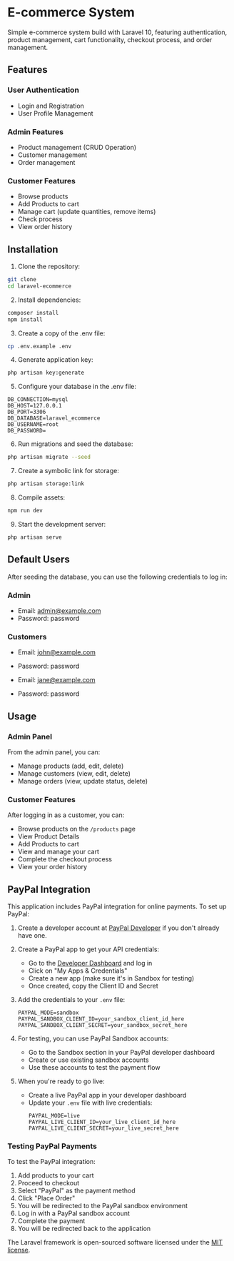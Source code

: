 # E-commerce System
Simple e-commerce system build with Laravel 10, featuring authentication, product management, cart functionality, checkout process, and order management.

## Features

### User Authentication
- Login and  Registration
- User Profile Management

### Admin Features
- Product management (CRUD Operation)
- Customer management
- Order management

### Customer Features
- Browse products
- Add Products to cart
- Manage cart (update quantities, remove items)
- Check process
- View order history

## Installation

1. Clone the repository:
```bash
git clone 
cd laravel-ecommerce
```

2. Install dependencies:
```bash
composer install
npm install
```

3. Create a copy of the .env file:
```bash
cp .env.example .env
```

4. Generate application key:
```bash
php artisan key:generate
```

5. Configure your database in the .env file:
```
DB_CONNECTION=mysql
DB_HOST=127.0.0.1
DB_PORT=3306
DB_DATABASE=laravel_ecommerce
DB_USERNAME=root
DB_PASSWORD=
```

6. Run migrations and seed the database:
```bash
php artisan migrate --seed
```

7. Create a symbolic link for storage:
```bash
php artisan storage:link
```

8. Compile assets:
```bash
npm run dev
```

9. Start the development server:
```bash
php artisan serve
```

## Default Users

After seeding the database, you can use the following credentials to log in:

### Admin
- Email: admin@example.com
- Password: password

### Customers
- Email: john@example.com
- Password: password

- Email: jane@example.com
- Password: password

## Usage

### Admin Panel

From the admin panel, you can:
- Manage products (add, edit, delete)
- Manage customers (view, edit, delete)
- Manage orders (view, update status, delete)

### Customer Features
After logging in as a customer, you can:
- Browse products on the `/products` page
- View Product Details
- Add Products to cart
- View and manage your cart
- Complete the checkout process
- View your order history

## PayPal Integration

This application includes PayPal integration for online payments. To set up PayPal:

1. Create a developer account at [PayPal Developer](https://developer.paypal.com/) if you don't already have one.

2. Create a PayPal app to get your API credentials:
   - Go to the [Developer Dashboard](https://developer.paypal.com/dashboard/) and log in
   - Click on "My Apps & Credentials"
   - Create a new app (make sure it's in Sandbox for testing)
   - Once created, copy the Client ID and Secret

3. Add the credentials to your `.env` file:
   ```
   PAYPAL_MODE=sandbox
   PAYPAL_SANDBOX_CLIENT_ID=your_sandbox_client_id_here
   PAYPAL_SANDBOX_CLIENT_SECRET=your_sandbox_secret_here
   ```
4. For testing, you can use PayPal Sandbox accounts:
   - Go to the Sandbox section in your PayPal developer dashboard
   - Create or use existing sandbox accounts
   - Use these accounts to test the payment flow

5. When you're ready to go live:
   - Create a live PayPal app in your developer dashboard
   - Update your `.env` file with live credentials:
     ```
     PAYPAL_MODE=live
     PAYPAL_LIVE_CLIENT_ID=your_live_client_id_here
     PAYPAL_LIVE_CLIENT_SECRET=your_live_secret_here
     ```

### Testing PayPal Payments

To test the PayPal integration:
1. Add products to your cart
2. Proceed to checkout
3. Select "PayPal" as the payment method
4. Click "Place Order"
5. You will be redirected to the PayPal sandbox environment
6. Log in with a PayPal sandbox account
7. Complete the payment
8. You will be redirected back to the application


The Laravel framework is open-sourced software licensed under the [MIT license](https://opensource.org/licenses/MIT).
